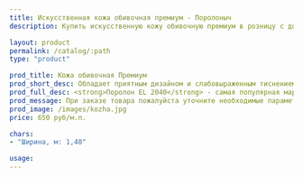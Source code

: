```yaml
---
title: Искусственная кожа обивочная премиум - Поролоныч
description: Купить искусственную кожу обивочную премиум в розницу с доставкой по Москве.

layout: product
permalink: /catalog/:path
type: "product"

prod_title: Кожа обивочная Премиум
prod_short_desc: Обладает приятным дизайном и слабовыраженным тиснением. Высокая прочность и износостойкость.
prod_full_desc: <strong>Поролон EL 2040</strong> - самая популярная марка листового поролона повышенной жесткости. Благодаря оптимальному сочетанию практичности, удобства использования и стоимости, широко применяется в самых различных отраслях.
prod_message: При заказе товара пожалуйста уточните необходимые параметры (цвет и количество).
prod_image: /images/kozha.jpg
price: 650 руб/м.п.

chars:
- "Ширина, м: 1,40"

usage:
---
```


